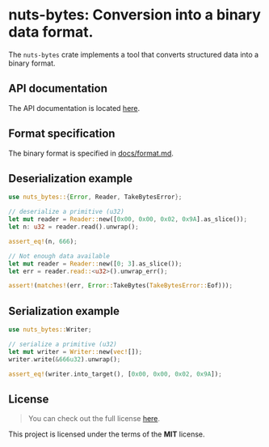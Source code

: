 # nuts-bytes: Conversion into a binary data format.

The `nuts-bytes` crate implements a tool that converts structured data into a
binary format.

## API documentation

The API documentation is located [here](https://docs.rs/nuts-bytes/).

## Format specification

The binary format is specified in [docs/format.md].

## Deserialization example

```rust
use nuts_bytes::{Error, Reader, TakeBytesError};

// deserialize a primitive (u32)
let mut reader = Reader::new([0x00, 0x00, 0x02, 0x9A].as_slice());
let n: u32 = reader.read().unwrap();

assert_eq!(n, 666);

// Not enough data available
let mut reader = Reader::new([0; 3].as_slice());
let err = reader.read::<u32>().unwrap_err();

assert!(matches!(err, Error::TakeBytes(TakeBytesError::Eof)));
```

## Serialization example

```rust
use nuts_bytes::Writer;

// serialize a primitive (u32)
let mut writer = Writer::new(vec![]);
writer.write(&666u32).unwrap();

assert_eq!(writer.into_target(), [0x00, 0x00, 0x02, 0x9A]);
```
## License

> You can check out the full license
> [here](https://github.com/drobin/nuts/blob/master/nuts-bytes-derive/LICENSE).

This project is licensed under the terms of the **MIT** license.

[docs/format.md]: https://github.com/drobin/nuts/blob/master/nuts-bytes/docs/format.md
